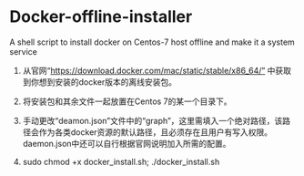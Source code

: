 # Docker-offline-installer
A shell script to install docker on Centos-7 host offline and make it a system service 

1. 从官网“https://download.docker.com/mac/static/stable/x86_64/” 中获取到你想到安装的docker版本的离线安装包。


2. 将安装包和其余文件一起放置在Centos 7的某一个目录下。


3. 手动更改“deamon.json”文件中的“graph”，这里需填入一个绝对路径，该路径会作为各类docker资源的默认路径，且必须存在且用户有写入权限。daemon.json中还可以自行根据官网说明加入所需的配置。


4. sudo chmod +x docker_install.sh;  ./docker_install.sh
